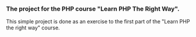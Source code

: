 ### The project for the PHP course "Learn PHP The Right Way".

This simple project is done as an exercise to the first part of the "Learn PHP the right way" course. 